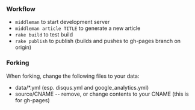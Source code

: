 ### Workflow

* `middleman` to start development server
* `middleman article TITLE` to generate a new article
* `rake build` to test build
* `rake publish` to publish (builds and pushes to gh-pages branch on origin)

### Forking

When forking, change the following files to your data:

* data/*.yml (esp. disqus.yml and google_analytics.yml)
* source/CNAME -- remove, or change contents to your CNAME (this is for gh-pages)
